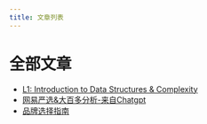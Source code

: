 ```yaml
---
title: 文章列表
---
```


# 全部文章

- [L1: Introduction to Data Structures & Complexity](/posts/l1-intro-data-structures-algo)
- [网易严选&大百多分析-来自Chatgpt](/posts/netease-vs-dabaibai-analysis)
- [品牌选择指南](/posts/brand-selection-guide)